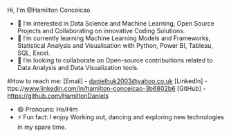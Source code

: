 Hi, I’m @Hamilton Conceicao
- 👀 I’m interested in Data Science and Machine Learning, Open Source Projects and Collaborating on innovative Coding Solutions.
- 🌱 I’m currently learning Machine Learning Models and Frameworks, Statistical Analysis and Visualisation with Python, Power BI, Tableau, SQL, Excel.
- 💞️ I’m looking to collaborate on Open-source contribuitions related to Data Analysis and Data Visualization tools.
  
#How to reach me:
[Email] - danielhuk2003@yahoo.co.uk
[LinkedIn] - ttps://www.linkedin.com/in/hamilton-conceicao-3b6802b6
[GitHub] - https://github.com/HamiltonDaniels

- 😄 Pronouns: He/Him
- ⚡ Fun fact: I enjoy Working out, dancing and exploring new technologies in my spare time.

<!---
HamiltonDaniels/HamiltonDaniels is a ✨ special ✨ repository because its `README.md` (this file) appears on your GitHub profile.
You can click the Preview link to take a look at your changes.
